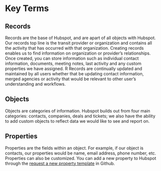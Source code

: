 # Key Terms

## Records

Records are the base of Hubspot, and are apart of all objects with Hubspot. Our records top line is the transit provider or organization and contains all the activity that has occurred with that organization. Creating records enables us to find information on organization or provider’s relationships. Once created, you can store information such as individual contact information, documents, meeting notes, last activity and any custom properties we have assigned. R Records are continually updated and maintained by all users whether that be updating contact information, merged agencies or activity that would be relevant to other user’s understanding and workflows.

## Objects

Objects are categories of information. Hubspot builds out from four main categories: contacts, companies, deals and tickets; we also have the ability to add custom objects to reflect data we would like to see and report on.

## Properties

Properties are the fields within an object. For example, if our object is contacts, our properties would be name, email address, phone number, etc. Properties can also be customized. You can add a new property to Hubspot through the [request a new property template](https://github.com/cal-itp/customer-success/issues/new?assignees=&labels=property&template=property-request-form.yml&title=%5BProperty+Request%5D%3A+) in Github.
